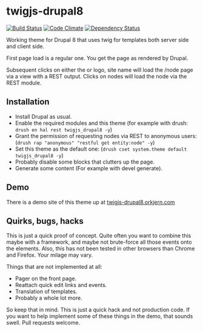 twigjs-drupal8
==============
[![Build Status](https://travis-ci.org/eiriksm/twigjs-drupal8.svg?branch=master)](https://travis-ci.org/eiriksm/twigjs-drupal8)
[![Code Climate](http://img.shields.io/codeclimate/github/eiriksm/twigjs-drupal8.svg)](https://codeclimate.com/github/eiriksm/twigjs-drupal8)
[![Dependency Status](https://david-dm.org/eiriksm/twigjs-drupal8.svg?theme=shields.io)](https://david-dm.org/eiriksm/twigjs-drupal8)

Working theme for Drupal 8 that uses twig for templates both server side and client side.

First page load is a regular one. You get the page as rendered by Drupal.

Subsequent clicks on either the or logo, site name will load the /node page via a view with a REST output. Clicks on nodes will load the node via the REST module.

## Installation
- Install Drupal as usual.
- Enable the required modules and this theme (for example with drush: `drush en hal rest twigjs_drupal8 -y`)
- Grant the permission of requesting nodes via REST to anonymous users: (`drush rap "anonymous" "restful get entity:node" -y`)
- Set this theme as the default one: (`drush cset system.theme default twigjs_drupal8 -y`)
- Probably disable some blocks that clutters up the page.
- Generate some content (For example with devel generate).

## Demo
There is a demo site of this theme up at [twigjs-drupal8.orkjern.com](http://twigjs-drupal8.orkjern.com)

## Quirks, bugs, hacks
This is just a quick proof of concept. Quite often you want to combine this maybe with a framework, and maybe not brute-force all those events onto the elements. Also, this has not been tested in other browsers than Chrome and Firefox. Your milage may vary.

Things that are not implemented at all:
- Pager on the front page.
- Reattach quick edit links and events.
- Translation of templates.
- Probably a whole lot more.

So keep that in mind. This is just a quick hack and not production code. If you want to help implement some of these things in the demo, that sounds swell. Pull requests welcome.

